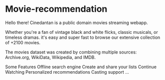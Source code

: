 # Movie-recommendation
Hello there!
Cinedantan is a public domain movies streaming webapp.



Whether you're a fan of vintage black and white flicks, classic musicals, or timeless dramas. it's easy and super fast to browse our extensive collection of +2100 movies.

The movies dataset was created by combining multiple sources: Archive.org, WikiData, Wikipedia, and IMDB.

Some Features
Offline search engine
Create and share your lists
Continue Watching
Personalized recommendations
Casting support
...
